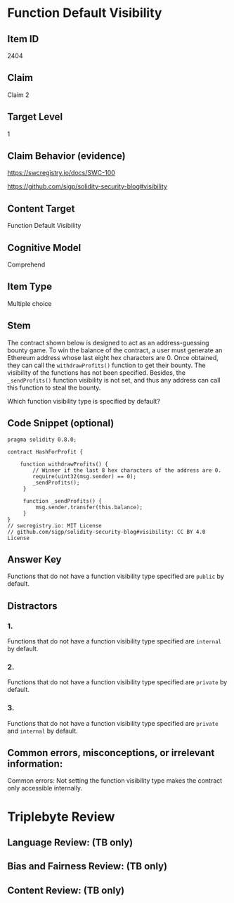 # Function Default Visibility

## Item ID
2404

## Claim
Claim 2

## Target Level
1

## Claim Behavior (evidence)
https://swcregistry.io/docs/SWC-100

https://github.com/sigp/solidity-security-blog#visibility

## Content Target
Function Default Visibility

## Cognitive Model
Comprehend

## Item Type
Multiple choice

## Stem
The contract shown below is designed to act as an address-guessing bounty game. To win the balance of the contract, a user must generate an Ethereum address whose last eight hex characters are 0. Once obtained, they can call the `withdrawProfits()` function to get their bounty. The visibility of the functions has not been specified. Besides, the `_sendProfits()` function visibility is not set, and thus any address can call this function to steal the bounty.

Which function visibility type is specified by default?

## Code Snippet (optional)
```
pragma solidity 0.8.0;

contract HashForProfit {

    function withdrawProfits() {
        // Winner if the last 8 hex characters of the address are 0. 
        require(uint32(msg.sender) == 0);
        _sendProfits();
     }

     function _sendProfits() {
         msg.sender.transfer(this.balance);
     }
}
// swcregistry.io: MIT License
// github.com/sigp/solidity-security-blog#visibility: CC BY 4.0 License
```

## Answer Key
Functions that do not have a function visibility type specified are `public`  by default.

## Distractors
### 1.
Functions that do not have a function visibility type specified are `internal`  by default.

### 2.
Functions that do not have a function visibility type specified are `private` by default.

### 3.
Functions that do not have a function visibility type specified are `private`  and `internal` by default. 

## Common errors, misconceptions, or irrelevant information:
Common errors: Not setting the function visibility type makes the contract only accessible internally. 

# Triplebyte Review

## Language Review: (TB only)

## Bias and Fairness Review: (TB only)

## Content Review: (TB only)
